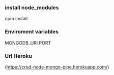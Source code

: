 
### install node_modules

npm install

### Enviroment variables

MONGODB_URI 
PORT 

### Url Heroku

(https://crud-node-mongo-pipe.herokuapp.com/)
